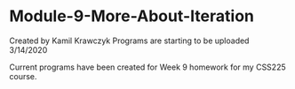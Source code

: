 # Module-9-More-About-Iteration
Created by Kamil Krawczyk 
Programs are starting to be uploaded 3/14/2020

Current programs have been created for Week 9 homework for my CSS225 course.
